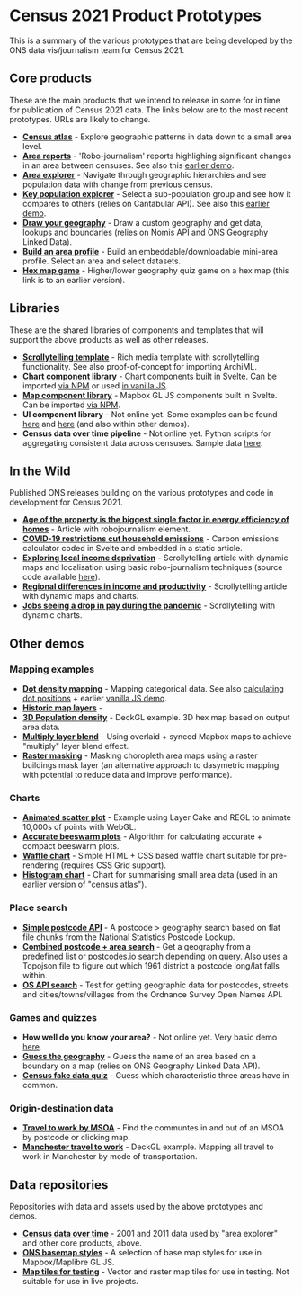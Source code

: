 # Census 2021 Product Prototypes
This is a summary of the various prototypes that are being developed by the ONS data vis/journalism team for Census 2021.

## Core products
These are the main products that we intend to release in some for in time for publication of Census 2021 data. The links below are to the most recent prototypes. URLs are likely to change.
* **[Census atlas](https://onsvisual.github.io/census-atlas)** - Explore geographic patterns in data down to a small area level.
* **[Area reports](https://area-reports.netlify.app/e07000223/)** - 'Robo-journalism' reports highlighing significant changes in an area between censuses. See also this [earlier demo](https://bothness.github.io/census-robo-v1/).
* **[Area explorer](https://bothness.github.io/area-explorer)** - Navigate through geographic hierarchies and see population data with change from previous census.
* **[Key population explorer](https://onsvisual.github.io/key-pop-explorer)** - Select a sub-population group and see how it compares to others (relies on Cantabular API). See also this [earlier demo](https://bothness.github.io/sub-pop/).
* **[Draw your geography](https://onsvisual.github.io/geo-draw)** - Draw a custom geography and get data, lookups and boundaries (relies on Nomis API and ONS Geography Linked Data).
* **[Build an area profile](https://bothness.github.io/build-profile)** - Build an embeddable/downloadable mini-area profile. Select an area and select datasets.
* **[Hex map game](https://bothness.github.io/mapbusters/)** - Higher/lower geography quiz game on a hex map (this link is to an earlier version).

## Libraries
These are the shared libraries of components and templates that will support the above products as well as other releases.
* **[Scrollytelling template](https://onsvisual.github.io/svelte-scrolly)** - Rich media template with scrollytelling functionality. See also proof-of-concept for importing ArchiML.
* **[Chart component library](https://onsvisual.github.io/svelte-charts)** - Chart components built in Svelte. Can be imported [via NPM](https://svelte.dev/repl/324b696de5304ceebbe0213511e7ed23?version=3.44.0) or used [in vanilla JS](https://codepen.io/bothness/pen/RwVJvav).
* **[Map component library](https://onsvisual.github.io/svelte-maps)** - Mapbox GL JS components built in Svelte. Can be imported [via NPM](https://svelte.dev/repl/5b34045d4a2545e89069bf9cce9128cb?version=3.44.0).
* **UI component library** - Not online yet. Some examples can be found [here](https://svelte.dev/repl/6567a57c08774491b523a34345f8e279?version=3.44.0) and [here](https://svelte.dev/repl/26a3c06475264c6d8917d57bab1174c9?version=3.44.0) (and also within other demos).
* **Census data over time pipeline** - Not online yet. Python scripts for aggregating consistent data across censuses. Sample data [here](https://github.com/onsvisual/census-data-v2).

## In the Wild
Published ONS releases building on the various prototypes and code in development for Census 2021.
* **[Age of the property is the biggest single factor in energy efficiency of homes](https://www.ons.gov.uk/peoplepopulationandcommunity/housing/articles/ageofthepropertyisthebiggestsinglefactorinenergyefficiencyofhomes/2021-11-01)** - Article with robojournalism element.
* **[COVID-19 restrictions cut household emissions](https://www.ons.gov.uk/economy/environmentalaccounts/articles/covid19restrictionscuthouseholdemissions/2021-09-21)** - Carbon emissions calculator coded in Svelte and embedded in a static article.
* **[Exploring local income deprivation](https://www.ons.gov.uk/visualisations/dvc1371/)** - Scrollytelling article with dynamic maps and localisation using basic robo-journalism techniques (source code available [here](https://github.com/onsvisual/income-scrolly)).
* **[Regional differences in income and productivity](https://www.ons.gov.uk/visualisations/dvc1370/)** - Scrollytelling article with dynamic maps and charts.
* **[Jobs seeing a drop in pay during the pandemic](https://www.ons.gov.uk/visualisations/dvc1227/)** - Scrollytelling with dynamic charts.

## Other demos
### Mapping examples
* **[Dot density mapping](https://powerful-sea-44758.herokuapp.com/)** - Mapping categorical data. See also [calculating dot positions](https://observablehq.com/@jtrim-ons/dot-density-map-a-tweaked-version) + earlier [vanilla JS demo](https://bothness.github.io/census-dots/).
* **[Historic map layers](https://bothness.github.io/ons-basemaps/)** -
* **[3D Population density](https://bothness.github.io/census-pop-hex/)** - DeckGL example. 3D hex map based on output area data.
* **[Multiply layer blend](https://svelte.dev/repl/63d10e8746c94dea80b86fe5c63c44d7?version=3.44.0)** - Using overlaid + synced Mapbox maps to achieve "multiply" layer blend effect.
* **[Raster masking](https://svelte.dev/repl/0f273e9befba4607a5d5538de9294409?version=3.44.0)** - Masking choropleth area maps using a raster buildings mask layer (an alternative approach to dasymetric mapping with potential to reduce data and improve performance).

### Charts
* **[Animated scatter plot](https://bothness.github.io/imd-scatter/)** - Example using Layer Cake and REGL to animate 10,000s of points with WebGL.
* **[Accurate beeswarm plots](https://observablehq.com/@jtrim-ons/beeswarm-methods-compared)** - Algorithm for calculating accurate + compact beeswarm plots.
* **[Waffle chart](https://svelte.dev/repl/093999ee2ae545feb3aa1ac0625faae2)** - Simple HTML + CSS based waffle chart suitable for pre-rendering (requires CSS Grid support).
* **[Histogram chart](https://svelte.dev/repl/ca5d9b7c2700402aa976d86b14a9613c?version=3.44.0)** - Chart for summarising small area data (used in an earlier version of "census atlas").

### Place search
* **[Simple postcode API](https://observablehq.com/@jtrim-ons/simple-postcode-api)** - A postcode > geography search based on flat file chunks from the National Statistics Postcode Lookup.
* **[Combined postcode + area search](https://svelte.dev/repl/9ef25d3476de462b82600137e2ce91d1?version=3.44.0)** - Get a geography from a predefined list or postcodes.io search depending on query. Also uses a Topojson file to figure out which 1961 district a postcode long/lat falls within.
* **[OS API search](https://svelte.dev/repl/62c68fc0484747ec9b9ec93164c55d20?version=3.44.0)** - Test for getting geographic data for postcodes, streets and cities/towns/villages from the Ordnance Survey Open Names API.

### Games and quizzes
* **How well do you know your area?** - Not online yet. Very basic demo [here](https://svelte.dev/repl/1de9e72b80c44ddda2e10c5cdbed5799?version=3.44.0).
* **[Guess the geography](https://bothness.github.io/ons-geo-game/)** - Guess the name of an area based on a boundary on a map (relies on ONS Geography Linked Data API).
* **[Census fake data quiz](https://bothness.github.io/census-quiz/)** - Guess which characteristic three areas have in common.

### Origin-destination data
* **[Travel to work by MSOA](https://bothness.github.io/census-livework/)** - Find the communtes in and out of an MSOA by postcode or clicking map.
* **[Manchester travel to work](https://bothness.github.io/census-commutes/)** - DeckGL example. Mapping all travel to work in Manchester by mode of transportation.

## Data repositories
Repositories with data and assets used by the above prototypes and demos.
* **[Census data over time](https://github.com/onsvisual/census-data-v2)** - 2001 and 2011 data used by "area explorer" and other core products, above.
* **[ONS basemap styles](https://github.com/bothness/ons-basemaps/tree/master/data)** - A selection of base map styles for use in Mapbox/Maplibre GL JS.
* **[Map tiles for testing](https://github.com/bothness/map-tiles)** - Vector and raster map tiles for use in testing. Not suitable for use in live projects.
